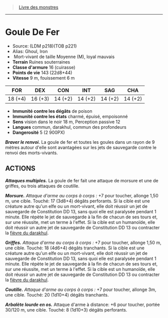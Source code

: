 ﻿> [Livre des monstres](tome_of_beasts.md)

---

# Goule De Fer

- Source: (LDM p218)(TOB p221)
- Alias: Ghoul, Iron
-  Mort-vivant de taille Moyenne (M), loyal mauvais
- **Terrain** Ruines souterraines
- **Classe d'armure** 16 (cuirasse)
- **Points de vie** 143 (22d8+44)
- **Vitesse** 9 m, fouissement 6 m

|FOR|DEX|CON|INT|SAG|CHA|
|---|---|---|---|---|---|
|18 (+4)|16 (+3)|14 (+2)|14 (+2)|14 (+2)|14 (+2)|

- **Immunité contre les dégâts** de poison
- **Immunité contre les états** charmé, épuisé, empoisonné
- **Sens** vision dans le noir 18 m, Perception passive 12
- **Langues** commun, darakhul, commun des profondeurs
- **Dangerosité** 5 (2 900PX)

**_Braver le renvoi._** La goule de fer et toutes les goules dans un rayon de 9 mètres autour d'elle sont avantagées sur les jets de sauvegarde contre le renvoi des morts-vivants.

## ACTIONS

**_Attaques multiples._** La goule de fer fait une attaque de morsure et une de griffes, ou trois attaques de coutille.

**_Morsure._** _Attaque d'arme au corps à corps :_ +7 pour toucher, allonge 1,50 m, une cible. Touché: 17 (3d8+4) dégâts perforants. Si la cible est une créature autre qu'un elfe ou un mort-vivant, elle doit réussir un jet de sauvegarde de Constitution DD 13, sans quoi elle est paralysée pendant 1 minute. Elle répète le jet de sauvegarde à la fin de chacun de ses tours et, sur une réussite, met un terme à l'effet. Si la cible est un humanoïde, elle doit réussir un autre jet de sauvegarde de Constitution DD 13 ou contracter la [fièvre du darakhul](tome_of_beasts_fievre_du_darakhul.md).

**_Griffes._** _Attaque d'arme au corps à corps :_ +7 pour toucher, allonge 1,50 m, une cible. Touché: 18 (4d6+4) dégâts tranchants. Si la cible est une créature autre qu'un elfe ou un mort-vivant, elle doit réussir un jet de sauvegarde de Constitution DD 13, sans quoi elle est paralysée pendant 1 minute. Elle répète le jet de sauvegarde à la fin de chacun de ses tours et, sur une réussite, met un terme à l'effet. Si la cible est un humanoïde, elle doit réussir un autre jet de sauvegarde de Constitution DD 13 ou contracter la [fièvre du darakhul](tome_of_beasts_fievre_du_darakhul.md).

**_Coutille._** _Attaque d'arme au corps à corps :_ +7 pour toucher, allonge 3m, une cible. Touché: 20 (1d10+4) dégâts tranchants.

**_Arbalète lourde en os._** Attaque d'arme à distance: +6 pour toucher, portée 30/120 m, une cible. Touché: 8 (1d10+3) dégâts perforants.

